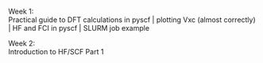 Week 1: <br>
Practical guide to DFT calculations in pyscf | plotting Vxc (almost correctly) | HF and FCI in pyscf | SLURM job example

Week 2: <br>
Introduction to HF/SCF Part 1
